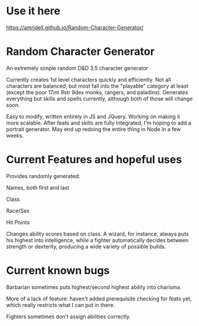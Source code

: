 # Use it here
https://amridell.github.io/Random-Character-Generator/

# Random Character Generator
An extremely simple random D&amp;D 3.5 character generator

Currently creates 1st level characters quickly and efficiently. Not all characters are balanced, but most fall into the "playable" category at least (except the poor 17int 9str 9dex monks, rangers, and paladins). Generates everything but skills and spells currently, although both of those will change soon.

Easy to modify, written entirely in JS and JQuery.
Working on making it more scalable. After feats and skills are fully integrated, I'm hoping to add a portrait generator.
May end up redoing the entire thing in Node in a few weeks.

# Current Features and hopeful uses
Provides randomly generated:

Names, both first and last

Class

Race/Sex

Hit Points

Changes ability scores based on class. A wizard, for instance, always puts his highest into intelligence, while a fighter automatically decides between strength or dexterity, producing a wide variety of possible builds.

# Current known bugs
Barbarian sometimes puts highest/second highest ability into charisma.

More of a lack of feature: haven't added prerequisite checking for feats yet, which really restricts what I can put in there.

Fighters sometimes don't assign abilities correctly.
